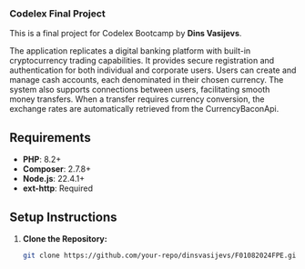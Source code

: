 
### Codelex Final Project

This is a final project for Codelex Bootcamp by **Dins Vasijevs**.

The application replicates a digital banking platform with built-in cryptocurrency trading capabilities. It provides secure registration and authentication for both individual and corporate users. Users can create and manage cash accounts, each denominated in their chosen currency. The system also supports connections between users, facilitating smooth money transfers. When a transfer requires currency conversion, the exchange rates are automatically retrieved from the CurrencyBaconApi.

## Requirements
- **PHP**: 8.2+
- **Composer**: 2.7.8+
- **Node.js**: 22.4.1+
- **ext-http**: Required

## Setup Instructions

1. **Clone the Repository:**
   ```bash
   git clone https://github.com/your-repo/dinsvasijevs/F01082024FPE.git
